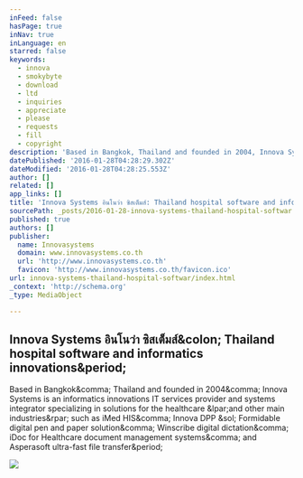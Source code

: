 ```yaml
---
inFeed: false
hasPage: true
inNav: true
inLanguage: en
starred: false
keywords:
  - innova
  - smokybyte
  - download
  - ltd
  - inquiries
  - appreciate
  - please
  - requests
  - fill
  - copyright
description: 'Based in Bangkok, Thailand and founded in 2004, Innova Systems is an informatics innovations IT services provider and systems integrator specializing in solutions for the healthcare (and other main industries) such as iMed HIS, Innova DPP / Formidable digital pen and paper solution, Winscribe digital dictation, iDoc for Healthcare document management systems, and Asperasoft ultra-fast file transfer.'
datePublished: '2016-01-28T04:28:29.302Z'
dateModified: '2016-01-28T04:28:25.553Z'
author: []
related: []
app_links: []
title: 'Innova Systems อินโนว่า ซิสเต็มส์: Thailand hospital software and informatics innovations.'
sourcePath: _posts/2016-01-28-innova-systems-thailand-hospital-softwar.md
published: true
authors: []
publisher:
  name: Innovasystems
  domain: www.innovasystems.co.th
  url: 'http://www.innovasystems.co.th'
  favicon: 'http://www.innovasystems.co.th/favicon.ico'
url: innova-systems-thailand-hospital-softwar/index.html
_context: 'http://schema.org'
_type: MediaObject

---
```

<article style=""><h1>Innova Systems อินโนว่า ซิสเต็มส์&amp;colon; Thailand hospital software and informatics innovations&amp;period;</h1><p>Based in Bangkok&amp;comma; Thailand and founded in 2004&amp;comma; Innova Systems is an informatics innovations IT services provider and systems integrator specializing in solutions for the healthcare &amp;lpar;and other main industries&amp;rpar; such as iMed HIS&amp;comma; Innova DPP &amp;sol; Formidable digital pen and paper solution&amp;comma; Winscribe digital dictation&amp;comma; iDoc for Healthcare document management systems&amp;comma; and Asperasoft ultra-fast file transfer&amp;period;</p><img src="http://www.innovasystems.co.th/captcha/image.php?1453954997" /></article>
